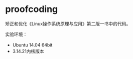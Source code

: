 proofcoding
===========

矫正和优化《Linux操作系统原理与应用》第二版一书中的代码。

实验环境：
* Ubuntu 14.04 64bit  　　
* 3.14.21内核版本   
